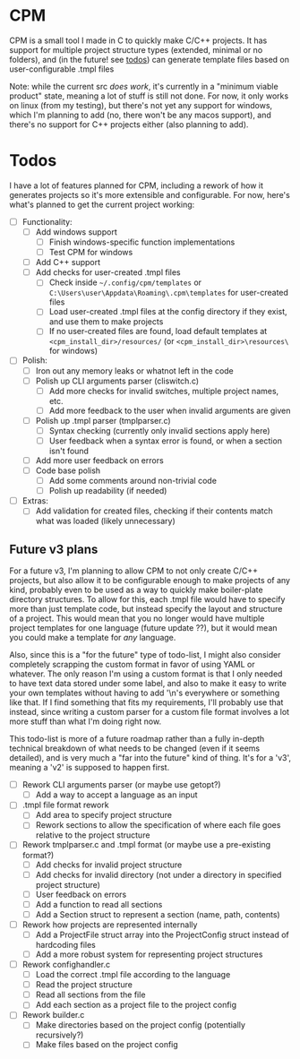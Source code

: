 # CPM
CPM is a small tool I made in C to quickly make C/C++ projects. It has support for multiple project
structure types (extended, minimal or no folders), and (in the future! see [todos](https://github.com/TimeCubed/cpm/blob/main/README.md#Todos)) can generate
template files based on user-configurable .tmpl files

Note: while the current src *does work*, it's currently in a "minimum viable product" state, meaning
a lot of stuff is still not done. For now, it only works on linux (from my testing), but there's not
yet any support for windows, which I'm planning to add (no, there won't be any macos support), and
there's no support for C++ projects either (also planning to add).

# Todos

I have a lot of features planned for CPM, including a rework of how it generates projects so it's
more extensible and configurable. For now, here's what's planned to get the current project working:

- [ ] Functionality:
    - [ ] Add windows support
        - [ ] Finish windows-specific function implementations
        - [ ] Test CPM for windows
    - [ ] Add C++ support
    - [ ] Add checks for user-created .tmpl files
        - [ ] Check inside `~/.config/cpm/templates` or `C:\Users\user\Appdata\Roaming\.cpm\templates` for user-created files
        - [ ] Load user-created .tmpl files at the config directory if they exist, and use them to make projects
        - [ ] If no user-created files are found, load default templates at `<cpm_install_dir>/resources/` (or `<cpm_install_dir>\resources\` for windows)
- [ ] Polish:
    - [ ] Iron out any memory leaks or whatnot left in the code
    - [ ] Polish up CLI arguments parser (cliswitch.c)
        - [ ] Add more checks for invalid switches, multiple project names, etc.
        - [ ] Add more feedback to the user when invalid arguments are given
    - [ ] Polish up .tmpl parser (tmplparser.c)
        - [ ] Syntax checking (currently only invalid sections apply here)
        - [ ] User feedback when a syntax error is found, or when a section isn't found
    - [ ] Add more user feedback on errors
    - [ ] Code base polish
        - [ ] Add some comments around non-trivial code
        - [ ] Polish up readability (if needed)
- [ ] Extras:
    - [ ] Add validation for created files, checking if their contents match what was loaded (likely unnecessary)

## Future v3 plans

For a future v3, I'm planning to allow CPM to not only create C/C++ projects, but also allow it to
be configurable enough to make projects of any kind, probably even to be used as a way to quickly
make boiler-plate directory structures. To allow for this, each .tmpl file would have to specify
more than just template code, but instead specify the layout and structure of a project. This would
mean that you no longer would have multiple project templates for one language (future update ??),
but it would mean you could make a template for *any* language.

Also, since this is a "for the future" type of todo-list, I might also consider completely scrapping
the custom format in favor of using YAML or whatever. The only reason I'm using a custom format is
that I only needed to have text data stored under some label, and also to make it easy to write your
own templates without having to add '\n's everywhere or something like that. If I find something
that fits my requirements, I'll probably use that instead, since writing a custom parser for a
custom file format involves a lot more stuff than what I'm doing right now.

This todo-list is more of a future roadmap rather than a fully in-depth technical breakdown of what
needs to be changed (even if it seems detailed), and is very much a "far into the future" kind of
thing. It's for a 'v3', meaning a 'v2' is supposed to happen first.

- [ ] Rework CLI arguments parser (or maybe use getopt?)
    - [ ] Add a way to accept a language as an input
- [ ] .tmpl file format rework
    - [ ] Add area to specify project structure
    - [ ] Rework sections to allow the specification of where each file goes relative to the project structure
- [ ] Rework tmplparser.c and .tmpl format (or maybe use a pre-existing format?)
    - [ ] Add checks for invalid project structure
    - [ ] Add checks for invalid directory (not under a directory in specified project structure)
    - [ ] User feedback on errors
    - [ ] Add a function to read all sections
    - [ ] Add a Section struct to represent a section (name, path, contents)
- [ ] Rework how projects are represented internally
    - [ ] Add a ProjectFile struct array into the ProjectConfig struct instead of hardcoding files
    - [ ] Add a more robust system for representing project structures
- [ ] Rework confighandler.c
    - [ ] Load the correct .tmpl file according to the language
    - [ ] Read the project structure
    - [ ] Read all sections from the file
    - [ ] Add each section as a project file to the project config
- [ ] Rework builder.c
    - [ ] Make directories based on the project config (potentially recursively?)
    - [ ] Make files based on the project config
